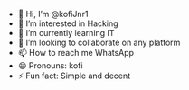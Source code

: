 - 👋 Hi, I’m @kofiJnr1
- 👀 I’m interested in Hacking
- 🌱 I’m currently learning IT
- 💞️ I’m looking to collaborate on any platform 
- 📫 How to reach me WhatsApp 
- 😄 Pronouns: kofi
- ⚡ Fun fact: Simple and decent 

<!---
kofiJnr1/kofiJnr1 is a ✨ special ✨ repository because its `README.md` (this file) appears on your GitHub profile.
You can click the Preview link to take a look at your changes.
--->
